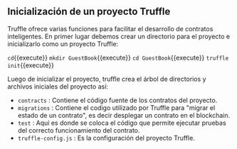 ## Inicialización de un proyecto Truffle

Truffle ofrece varias funciones para facilitar el desarrollo de contratos inteligentes.
En primer lugar debemos crear un directorio para el proyecto e inicializarlo como un proyecto Truffle:

`cd`{{execute}}
`mkdir GuestBook`{{execute}}
`cd GuestBook`{{execute}}
`truffle init`{{execute}}

Luego de inicializar el proyecto, truffle crea el árbol de directorios y archivos
iniciales del proyecto así:

- `contracts` : Contiene el código fuente de los contratos del proyecto.
- `migrations` : Contiene el codigo utilizado por Truffle para "migrar el estado de un
contrato", es decir desplegar un contrato en el blockchain.
- `test` : Aquí es donde se coloca el código que permite ejecutar pruebas del correcto funcionamiento del contrato.
- `truffle-config.js` : Es la configuración del proyecto Truffle.
